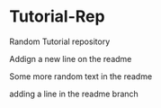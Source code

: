 # Tutorial-Rep

Random Tutorial repository

Addign a new line on the readme



Some more random text in the readme

adding a line in the readme branch
